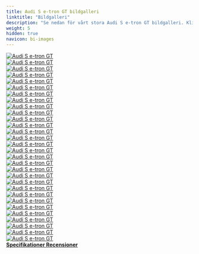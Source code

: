 ```yaml
---
title: Audi S e-tron GT bildgalleri
linktitle: "Bildgalleri"
description: "Se nedan för vårt stora Audi S e-tron GT bildgalleri. Klicka på bilderna för högupplösta versioner."
weight: 5
hidden: true
navicon: bi-images
---
```

<!-- markdownlint-disable MD033 -->
<div class="row" id ="my-gallery">
	<div class="pswp-grid-item col-6 col-md-4">
		<a href="https://media.evkx.net/multimedia/models/audi/e-tron_gt/s_e-tron_gt/chargeport_1.jpg"
data-pswp-src="https://media.evkx.net/multimedia/models/audi/e-tron_gt/s_e-tron_gt/chargeport_1.jpg"
data-pswp-width="3000"
data-pswp-height="2249" 
target="_blank">
			<img src="https://media.evkx.net/multimedia/models/audi/e-tron_gt/s_e-tron_gt/chargeport_1_xst.jpg" alt="Audi S e-tron GT" class="img-fluid " />
		</a>
	</div>
	<div class="pswp-grid-item col-6 col-md-4">
		<a href="https://media.evkx.net/multimedia/models/audi/e-tron_gt/s_e-tron_gt/chargeport_2.jpg"
data-pswp-src="https://media.evkx.net/multimedia/models/audi/e-tron_gt/s_e-tron_gt/chargeport_2.jpg"
data-pswp-width="3000"
data-pswp-height="2250" 
target="_blank">
			<img src="https://media.evkx.net/multimedia/models/audi/e-tron_gt/s_e-tron_gt/chargeport_2_xst.jpg" alt="Audi S e-tron GT" class="img-fluid " />
		</a>
	</div>
	<div class="pswp-grid-item col-6 col-md-4">
		<a href="https://media.evkx.net/multimedia/models/audi/e-tron_gt/s_e-tron_gt/charging_1.jpg"
data-pswp-src="https://media.evkx.net/multimedia/models/audi/e-tron_gt/s_e-tron_gt/charging_1.jpg"
data-pswp-width="3000"
data-pswp-height="2250" 
target="_blank">
			<img src="https://media.evkx.net/multimedia/models/audi/e-tron_gt/s_e-tron_gt/charging_1_xst.jpg" alt="Audi S e-tron GT" class="img-fluid " />
		</a>
	</div>
	<div class="pswp-grid-item col-6 col-md-4">
		<a href="https://media.evkx.net/multimedia/models/audi/e-tron_gt/s_e-tron_gt/exterior_1.jpg"
data-pswp-src="https://media.evkx.net/multimedia/models/audi/e-tron_gt/s_e-tron_gt/exterior_1.jpg"
data-pswp-width="3000"
data-pswp-height="2250" 
target="_blank">
			<img src="https://media.evkx.net/multimedia/models/audi/e-tron_gt/s_e-tron_gt/exterior_1_xst.jpg" alt="Audi S e-tron GT" class="img-fluid " />
		</a>
	</div>
	<div class="pswp-grid-item col-6 col-md-4">
		<a href="https://media.evkx.net/multimedia/models/audi/e-tron_gt/s_e-tron_gt/exterior_10.jpg"
data-pswp-src="https://media.evkx.net/multimedia/models/audi/e-tron_gt/s_e-tron_gt/exterior_10.jpg"
data-pswp-width="3000"
data-pswp-height="2249" 
target="_blank">
			<img src="https://media.evkx.net/multimedia/models/audi/e-tron_gt/s_e-tron_gt/exterior_10_xst.jpg" alt="Audi S e-tron GT" class="img-fluid " />
		</a>
	</div>
	<div class="pswp-grid-item col-6 col-md-4">
		<a href="https://media.evkx.net/multimedia/models/audi/e-tron_gt/s_e-tron_gt/exterior_11.jpg"
data-pswp-src="https://media.evkx.net/multimedia/models/audi/e-tron_gt/s_e-tron_gt/exterior_11.jpg"
data-pswp-width="3000"
data-pswp-height="2249" 
target="_blank">
			<img src="https://media.evkx.net/multimedia/models/audi/e-tron_gt/s_e-tron_gt/exterior_11_xst.jpg" alt="Audi S e-tron GT" class="img-fluid " />
		</a>
	</div>
	<div class="pswp-grid-item col-6 col-md-4">
		<a href="https://media.evkx.net/multimedia/models/audi/e-tron_gt/s_e-tron_gt/exterior_12.jpg"
data-pswp-src="https://media.evkx.net/multimedia/models/audi/e-tron_gt/s_e-tron_gt/exterior_12.jpg"
data-pswp-width="3000"
data-pswp-height="2249" 
target="_blank">
			<img src="https://media.evkx.net/multimedia/models/audi/e-tron_gt/s_e-tron_gt/exterior_12_xst.jpg" alt="Audi S e-tron GT" class="img-fluid " />
		</a>
	</div>
	<div class="pswp-grid-item col-6 col-md-4">
		<a href="https://media.evkx.net/multimedia/models/audi/e-tron_gt/s_e-tron_gt/exterior_13.jpg"
data-pswp-src="https://media.evkx.net/multimedia/models/audi/e-tron_gt/s_e-tron_gt/exterior_13.jpg"
data-pswp-width="3000"
data-pswp-height="2249" 
target="_blank">
			<img src="https://media.evkx.net/multimedia/models/audi/e-tron_gt/s_e-tron_gt/exterior_13_xst.jpg" alt="Audi S e-tron GT" class="img-fluid " />
		</a>
	</div>
	<div class="pswp-grid-item col-6 col-md-4">
		<a href="https://media.evkx.net/multimedia/models/audi/e-tron_gt/s_e-tron_gt/exterior_14.jpg"
data-pswp-src="https://media.evkx.net/multimedia/models/audi/e-tron_gt/s_e-tron_gt/exterior_14.jpg"
data-pswp-width="3000"
data-pswp-height="2250" 
target="_blank">
			<img src="https://media.evkx.net/multimedia/models/audi/e-tron_gt/s_e-tron_gt/exterior_14_xst.jpg" alt="Audi S e-tron GT" class="img-fluid " />
		</a>
	</div>
	<div class="pswp-grid-item col-6 col-md-4">
		<a href="https://media.evkx.net/multimedia/models/audi/e-tron_gt/s_e-tron_gt/exterior_2.jpg"
data-pswp-src="https://media.evkx.net/multimedia/models/audi/e-tron_gt/s_e-tron_gt/exterior_2.jpg"
data-pswp-width="3000"
data-pswp-height="2250" 
target="_blank">
			<img src="https://media.evkx.net/multimedia/models/audi/e-tron_gt/s_e-tron_gt/exterior_2_xst.jpg" alt="Audi S e-tron GT" class="img-fluid " />
		</a>
	</div>
	<div class="pswp-grid-item col-6 col-md-4">
		<a href="https://media.evkx.net/multimedia/models/audi/e-tron_gt/s_e-tron_gt/exterior_3.jpg"
data-pswp-src="https://media.evkx.net/multimedia/models/audi/e-tron_gt/s_e-tron_gt/exterior_3.jpg"
data-pswp-width="3000"
data-pswp-height="2250" 
target="_blank">
			<img src="https://media.evkx.net/multimedia/models/audi/e-tron_gt/s_e-tron_gt/exterior_3_xst.jpg" alt="Audi S e-tron GT" class="img-fluid " />
		</a>
	</div>
	<div class="pswp-grid-item col-6 col-md-4">
		<a href="https://media.evkx.net/multimedia/models/audi/e-tron_gt/s_e-tron_gt/exterior_4.jpg"
data-pswp-src="https://media.evkx.net/multimedia/models/audi/e-tron_gt/s_e-tron_gt/exterior_4.jpg"
data-pswp-width="3000"
data-pswp-height="2250" 
target="_blank">
			<img src="https://media.evkx.net/multimedia/models/audi/e-tron_gt/s_e-tron_gt/exterior_4_xst.jpg" alt="Audi S e-tron GT" class="img-fluid " />
		</a>
	</div>
	<div class="pswp-grid-item col-6 col-md-4">
		<a href="https://media.evkx.net/multimedia/models/audi/e-tron_gt/s_e-tron_gt/exterior_5.jpg"
data-pswp-src="https://media.evkx.net/multimedia/models/audi/e-tron_gt/s_e-tron_gt/exterior_5.jpg"
data-pswp-width="3000"
data-pswp-height="2000" 
target="_blank">
			<img src="https://media.evkx.net/multimedia/models/audi/e-tron_gt/s_e-tron_gt/exterior_5_xst.jpg" alt="Audi S e-tron GT" class="img-fluid " />
		</a>
	</div>
	<div class="pswp-grid-item col-6 col-md-4">
		<a href="https://media.evkx.net/multimedia/models/audi/e-tron_gt/s_e-tron_gt/exterior_6.jpg"
data-pswp-src="https://media.evkx.net/multimedia/models/audi/e-tron_gt/s_e-tron_gt/exterior_6.jpg"
data-pswp-width="3000"
data-pswp-height="1999" 
target="_blank">
			<img src="https://media.evkx.net/multimedia/models/audi/e-tron_gt/s_e-tron_gt/exterior_6_xst.jpg" alt="Audi S e-tron GT" class="img-fluid " />
		</a>
	</div>
	<div class="pswp-grid-item col-6 col-md-4">
		<a href="https://media.evkx.net/multimedia/models/audi/e-tron_gt/s_e-tron_gt/exterior_7.jpg"
data-pswp-src="https://media.evkx.net/multimedia/models/audi/e-tron_gt/s_e-tron_gt/exterior_7.jpg"
data-pswp-width="3000"
data-pswp-height="2000" 
target="_blank">
			<img src="https://media.evkx.net/multimedia/models/audi/e-tron_gt/s_e-tron_gt/exterior_7_xst.jpg" alt="Audi S e-tron GT" class="img-fluid " />
		</a>
	</div>
	<div class="pswp-grid-item col-6 col-md-4">
		<a href="https://media.evkx.net/multimedia/models/audi/e-tron_gt/s_e-tron_gt/exterior_8.jpg"
data-pswp-src="https://media.evkx.net/multimedia/models/audi/e-tron_gt/s_e-tron_gt/exterior_8.jpg"
data-pswp-width="3000"
data-pswp-height="2000" 
target="_blank">
			<img src="https://media.evkx.net/multimedia/models/audi/e-tron_gt/s_e-tron_gt/exterior_8_xst.jpg" alt="Audi S e-tron GT" class="img-fluid " />
		</a>
	</div>
	<div class="pswp-grid-item col-6 col-md-4">
		<a href="https://media.evkx.net/multimedia/models/audi/e-tron_gt/s_e-tron_gt/exterior_9.jpg"
data-pswp-src="https://media.evkx.net/multimedia/models/audi/e-tron_gt/s_e-tron_gt/exterior_9.jpg"
data-pswp-width="3000"
data-pswp-height="2249" 
target="_blank">
			<img src="https://media.evkx.net/multimedia/models/audi/e-tron_gt/s_e-tron_gt/exterior_9_xst.jpg" alt="Audi S e-tron GT" class="img-fluid " />
		</a>
	</div>
	<div class="pswp-grid-item col-6 col-md-4">
		<a href="https://media.evkx.net/multimedia/models/audi/e-tron_gt/s_e-tron_gt/frontseats_1.jpg"
data-pswp-src="https://media.evkx.net/multimedia/models/audi/e-tron_gt/s_e-tron_gt/frontseats_1.jpg"
data-pswp-width="3000"
data-pswp-height="2250" 
target="_blank">
			<img src="https://media.evkx.net/multimedia/models/audi/e-tron_gt/s_e-tron_gt/frontseats_1_xst.jpg" alt="Audi S e-tron GT" class="img-fluid " />
		</a>
	</div>
	<div class="pswp-grid-item col-6 col-md-4">
		<a href="https://media.evkx.net/multimedia/models/audi/e-tron_gt/s_e-tron_gt/frontseats_2.jpg"
data-pswp-src="https://media.evkx.net/multimedia/models/audi/e-tron_gt/s_e-tron_gt/frontseats_2.jpg"
data-pswp-width="3000"
data-pswp-height="2250" 
target="_blank">
			<img src="https://media.evkx.net/multimedia/models/audi/e-tron_gt/s_e-tron_gt/frontseats_2_xst.jpg" alt="Audi S e-tron GT" class="img-fluid " />
		</a>
	</div>
	<div class="pswp-grid-item col-6 col-md-4">
		<a href="https://media.evkx.net/multimedia/models/audi/e-tron_gt/s_e-tron_gt/headlights_1.jpg"
data-pswp-src="https://media.evkx.net/multimedia/models/audi/e-tron_gt/s_e-tron_gt/headlights_1.jpg"
data-pswp-width="3000"
data-pswp-height="2250" 
target="_blank">
			<img src="https://media.evkx.net/multimedia/models/audi/e-tron_gt/s_e-tron_gt/headlights_1_xst.jpg" alt="Audi S e-tron GT" class="img-fluid " />
		</a>
	</div>
	<div class="pswp-grid-item col-6 col-md-4">
		<a href="https://media.evkx.net/multimedia/models/audi/e-tron_gt/s_e-tron_gt/headlights_2.jpg"
data-pswp-src="https://media.evkx.net/multimedia/models/audi/e-tron_gt/s_e-tron_gt/headlights_2.jpg"
data-pswp-width="3000"
data-pswp-height="2249" 
target="_blank">
			<img src="https://media.evkx.net/multimedia/models/audi/e-tron_gt/s_e-tron_gt/headlights_2_xst.jpg" alt="Audi S e-tron GT" class="img-fluid " />
		</a>
	</div>
	<div class="pswp-grid-item col-6 col-md-4">
		<a href="https://media.evkx.net/multimedia/models/audi/e-tron_gt/s_e-tron_gt/interior_1.jpg"
data-pswp-src="https://media.evkx.net/multimedia/models/audi/e-tron_gt/s_e-tron_gt/interior_1.jpg"
data-pswp-width="3000"
data-pswp-height="2249" 
target="_blank">
			<img src="https://media.evkx.net/multimedia/models/audi/e-tron_gt/s_e-tron_gt/interior_1_xst.jpg" alt="Audi S e-tron GT" class="img-fluid " />
		</a>
	</div>
	<div class="pswp-grid-item col-6 col-md-4">
		<a href="https://media.evkx.net/multimedia/models/audi/e-tron_gt/s_e-tron_gt/main_1.jpg"
data-pswp-src="https://media.evkx.net/multimedia/models/audi/e-tron_gt/s_e-tron_gt/main_1.jpg"
data-pswp-width="3000"
data-pswp-height="2250" 
target="_blank">
			<img src="https://media.evkx.net/multimedia/models/audi/e-tron_gt/s_e-tron_gt/main_1_xst.jpg" alt="Audi S e-tron GT" class="img-fluid " />
		</a>
	</div>
	<div class="pswp-grid-item col-6 col-md-4">
		<a href="https://media.evkx.net/multimedia/models/audi/e-tron_gt/s_e-tron_gt/modelrange_1.jpg"
data-pswp-src="https://media.evkx.net/multimedia/models/audi/e-tron_gt/s_e-tron_gt/modelrange_1.jpg"
data-pswp-width="3000"
data-pswp-height="2250" 
target="_blank">
			<img src="https://media.evkx.net/multimedia/models/audi/e-tron_gt/s_e-tron_gt/modelrange_1_xst.jpg" alt="Audi S e-tron GT" class="img-fluid " />
		</a>
	</div>
	<div class="pswp-grid-item col-6 col-md-4">
		<a href="https://media.evkx.net/multimedia/models/audi/e-tron_gt/s_e-tron_gt/modelrange_2.jpg"
data-pswp-src="https://media.evkx.net/multimedia/models/audi/e-tron_gt/s_e-tron_gt/modelrange_2.jpg"
data-pswp-width="3000"
data-pswp-height="2250" 
target="_blank">
			<img src="https://media.evkx.net/multimedia/models/audi/e-tron_gt/s_e-tron_gt/modelrange_2_xst.jpg" alt="Audi S e-tron GT" class="img-fluid " />
		</a>
	</div>
	<div class="pswp-grid-item col-6 col-md-4">
		<a href="https://media.evkx.net/multimedia/models/audi/e-tron_gt/s_e-tron_gt/rearlights_1.jpg"
data-pswp-src="https://media.evkx.net/multimedia/models/audi/e-tron_gt/s_e-tron_gt/rearlights_1.jpg"
data-pswp-width="3000"
data-pswp-height="2249" 
target="_blank">
			<img src="https://media.evkx.net/multimedia/models/audi/e-tron_gt/s_e-tron_gt/rearlights_1_xst.jpg" alt="Audi S e-tron GT" class="img-fluid " />
		</a>
	</div>
	<div class="pswp-grid-item col-6 col-md-4">
		<a href="https://media.evkx.net/multimedia/models/audi/e-tron_gt/s_e-tron_gt/rearlights_2.jpg"
data-pswp-src="https://media.evkx.net/multimedia/models/audi/e-tron_gt/s_e-tron_gt/rearlights_2.jpg"
data-pswp-width="3000"
data-pswp-height="2249" 
target="_blank">
			<img src="https://media.evkx.net/multimedia/models/audi/e-tron_gt/s_e-tron_gt/rearlights_2_xst.jpg" alt="Audi S e-tron GT" class="img-fluid " />
		</a>
	</div>
	<div class="pswp-grid-item col-6 col-md-4">
		<a href="https://media.evkx.net/multimedia/models/audi/e-tron_gt/s_e-tron_gt/roof_1.jpg"
data-pswp-src="https://media.evkx.net/multimedia/models/audi/e-tron_gt/s_e-tron_gt/roof_1.jpg"
data-pswp-width="3000"
data-pswp-height="2249" 
target="_blank">
			<img src="https://media.evkx.net/multimedia/models/audi/e-tron_gt/s_e-tron_gt/roof_1_xst.jpg" alt="Audi S e-tron GT" class="img-fluid " />
		</a>
	</div>
	<div class="pswp-grid-item col-6 col-md-4">
		<a href="https://media.evkx.net/multimedia/models/audi/e-tron_gt/s_e-tron_gt/roof_2.jpg"
data-pswp-src="https://media.evkx.net/multimedia/models/audi/e-tron_gt/s_e-tron_gt/roof_2.jpg"
data-pswp-width="3000"
data-pswp-height="2250" 
target="_blank">
			<img src="https://media.evkx.net/multimedia/models/audi/e-tron_gt/s_e-tron_gt/roof_2_xst.jpg" alt="Audi S e-tron GT" class="img-fluid " />
		</a>
	</div>
	<div class="pswp-grid-item col-6 col-md-4">
		<a href="https://media.evkx.net/multimedia/models/audi/e-tron_gt/s_e-tron_gt/trunk_1.jpg"
data-pswp-src="https://media.evkx.net/multimedia/models/audi/e-tron_gt/s_e-tron_gt/trunk_1.jpg"
data-pswp-width="3000"
data-pswp-height="2249" 
target="_blank">
			<img src="https://media.evkx.net/multimedia/models/audi/e-tron_gt/s_e-tron_gt/trunk_1_xst.jpg" alt="Audi S e-tron GT" class="img-fluid " />
		</a>
	</div>
</div>
<script type="module">
  import PhotoSwipeLightbox from '/js/photoswipe-lightbox.esm.js';
    const lightbox = new PhotoSwipeLightbox({
       gallery: '#my-gallery',
        children: 'a',
        pswpModule: () => import('/js/photoswipe.esm.js')
    });
lightbox.init();
</script>
<div class="mt-3 mb-3">
<a href="../specifications/" class="text-decoration-none text-black">
<strong><i class="bi-arrow-left"></i> Specifikationer </strong>
</a>
<a href="../reviews/" class="text-decoration-none text-black float-end">
<strong>Recensioner <i class="bi-arrow-right"></i></strong>
</a>
</div>
